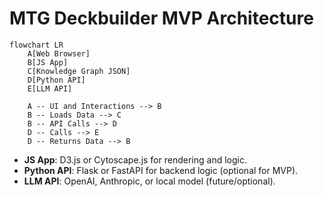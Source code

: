 # MTG Deckbuilder MVP Architecture

```mermaid
flowchart LR
    A[Web Browser]
    B[JS App]
    C[Knowledge Graph JSON]
    D[Python API]
    E[LLM API]

    A -- UI and Interactions --> B
    B -- Loads Data --> C
    B -- API Calls --> D
    D -- Calls --> E
    D -- Returns Data --> B
```

- **JS App**: D3.js or Cytoscape.js for rendering and logic.
- **Python API**: Flask or FastAPI for backend logic (optional for MVP).
- **LLM API**: OpenAI, Anthropic, or local model (future/optional).